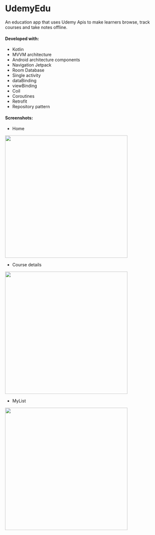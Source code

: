 # UdemyEdu
An education app that uses Udemy Apis to make learners browse, track courses and take notes offline. 

#### Developed with:
- Kotlin
- MVVM architecture
- Android architecture components
- Navigation Jetpack
- Room Database
- Single activity
- dataBinding
- viewBinding
- Coil
- Coroutines
- Retrofit
- Repository pattern
#### Screenshots:
- Home
<img src="https://github.com/Ali-Ahmed-1973/UdemyEdu/blob/master/screenshots/Screenshot_1640200506.png" height="400" />

- Course details
<img src="https://github.com/Ali-Ahmed-1973/UdemyEdu/blob/master/screenshots/Screenshot_1640200529.png" height="400" />

- MyList
<img src="https://github.com/Ali-Ahmed-1973/UdemyEdu/blob/master/screenshots/Screenshot_1640200513.png" height="400" />
